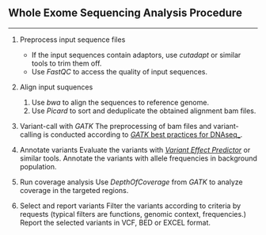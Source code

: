 ## Whole Exome Sequencing Analysis Procedure

---

1. Preprocess input sequence files
   * If the input sequences contain adaptors, use _cutadapt_ or similar tools to trim them off.  
   * Use _FastQC_ to access the quality of input sequences.
    
2. Align input suquences 
   1. Use _bwa_ to align the sequences to reference genome. 
   2. Use _Picard_ to sort and deduplicate the obtained alignment bam files.
   
3. Variant-call with _GATK_
   The preprocessing of bam files and variant-calling is conducted according to [_GATK_ best practices for DNAseq_](https://www.broadinstitute.org/gatk/guide/best-practices?bpm=DNAseq).
   
4. Annotate variants 
   Evaluate the variants with [_Variant Effect Predictor_](http://www.ensembl.org/info/docs/tools/vep/index.html) or similar tools.
   Annotate the variants with allele frequencies in background population.

5. Run coverage analysis
   Use _DepthOfCoverage_ from _GATK_ to analyze coverage in the targeted regions.
    
6. Select and report variants
   Filter the variants according to criteria by requests (typical filters are functions, genomic context, frequencies.)
   Report the selected variants in VCF, BED or EXCEL format.
      
   
